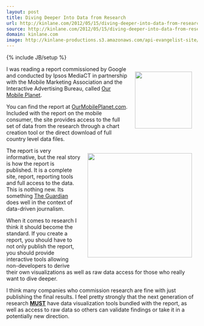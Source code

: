 ```yaml
---
layout: post
title: Diving Deeper Into Data from Research
url: http://kinlane.com/2012/05/15/diving-deeper-into-data-from-research/
source: http://kinlane.com/2012/05/15/diving-deeper-into-data-from-research/
domain: kinlane.com
image: http://kinlane-productions.s3.amazonaws.com/api-evangelist-site/blog/Our-Mobile-Planet.png
---
```

{% include JB/setup %}<p><!DOCTYPE html PUBLIC "-//W3C//DTD XHTML 1.0 Transitional//EN"
    "http://www.w3.org/TR/xhtml1/DTD/xhtml1-transitional.dtd">
<html xmlns="http://www.w3.org/1999/xhtml">
  <head>
    <title></title>
  </head>
  <body>
    <p>
      <img style="padding: 15px;" src="http://kinlane-productions.s3.amazonaws.com/Our-Mobile-Planet.png" alt="" width="150" align="right" />
    </p>
    <p>
      I was reading a report commissioned by Google and conducted by Ipsos MediaCT in partnership with the Mobile Marketing Association and the Interactive Advertising Bureau, called <a title=
      "Our Mobile Planet" href="http://www.ourmobileplanet.com/en/">Our Mobile Planet</a>.
    </p>
    <p>
      You can find the report at <a title="Our Mobile Planet" href="http://www.ourmobileplanet.com/en/">OurMobilePlanet.com</a>. Included with the report on the mobile consumer, the site provides
      access to the full set of data from the research through a chart creation tool or the direct download of full country level data files.
    </p>
    <p>
      <img style="padding: 15px;" src="http://kinlane-productions.s3.amazonaws.com/Our-Mobile-Planet-Chart.png" alt="" width="275" align="right" />
    </p>
    <p>
      The report is very informative, but the real story is how the report is published. It is a complete site, report, reporting tools and full access to the data. This is nothing new. Its something
      <a title="The Guardian" href="http://www.guardian.co.uk/data">The Guardian</a> does well in the context of data-driven journalism.
    </p>
    <p>
      When it comes to research I think it should become the standard. If you create a report, you should have to not only publish the report, you should provide interactive tools allowing
      non-developers to derive their own visualizations as well as raw data access for those who really want to dive deeper.
    </p>
    <p>
      I think many companies who commission research are fine with just publishing the final results. I feel pretty strongly that the next generation of research <strong><span style=
      "text-decoration: underline;">MUST</span></strong> have data visualization tools bundled with the report, as well as access to raw data so others can validate findings or take it in a
      potentially new direction.
    </p>
  </body>
</html></p>
